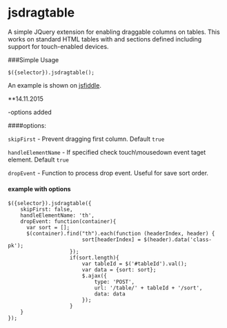 # jsdragtable
A simple JQuery extension for enabling draggable columns on tables. This works on standard HTML tables with <thead> and <tbody> sections defined including support for touch-enabled devices.

###Simple Usage

```
$({selector}).jsdragtable();
```

An example is shown on [jsfiddle](http://jsfiddle.net/brentj73/hs2n71mo/).

**14.11.2015

-options added

####options:

 `skipFirst` - Prevent dragging first column. Default `true`   
 
 `handleElementName` - If specified check touch\mousedown event taget element. Default `true`  
  
 `dropEvent` - Function to process drop event. Useful for save sort order.



#### example with options

```
$({selector}).jsdragtable({
    skipFirst: false,
    handleElementName: 'th',
    dropEvent: function(container){
      var sort = [];
      $(container).find("th").each(function (headerIndex, header) {
                        sort[headerIndex] = $(header).data('class-pk');
                    });
                    if(sort.length){
                        var tableId = $('#tableId').val();
                        var data = {sort: sort};
                        $.ajax({
                            type: 'POST',
                            url: '/table/' + tableId + '/sort',
                            data: data
                        });
                    }
    }    
});
```
